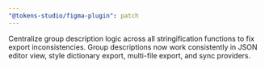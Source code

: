 ```yaml
---
"@tokens-studio/figma-plugin": patch
---
```


Centralize group description logic across all stringification functions to fix export inconsistencies. Group descriptions now work consistently in JSON editor view, style dictionary export, multi-file export, and sync providers.